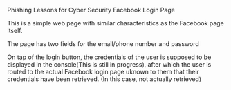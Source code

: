 <!-- FACEBOOK FAKE LOGIN PAGE
![facebook_login](https://user-images.githubusercontent.com/37655056/196322562-77c1a74b-7c50-4bc6-a22d-1b8840e95554.png)
![facebook_login_phone](https://user-images.githubusercontent.com/37655056/196586834-347752e9-412c-465d-86fe-1e4c7b862021.png) -->

Phishing Lessons for Cyber Security
Facebook Login Page

This is a simple web page with similar characteristics 
as the Facebook page itself.

The page has two fields for the email/phone number and password

On tap of the login button, the credentials of the user is supposed to be displayed
in the console(This is still in progress), after which the user is routed to the actual
Facebook login page uknown to them that their credentials have been retrieved.
(In this case, not actually retrieved)